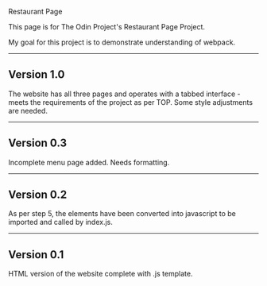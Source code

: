 Restaurant Page

This page is for The Odin Project's Restaurant Page Project.

My goal for this project is to demonstrate understanding of webpack.

-----------
Version 1.0
-----------

The website has all three pages and operates with a tabbed interface - meets the requirements of the project as per TOP. Some style adjustments are needed.

-----------
Version 0.3
-----------

Incomplete menu page added. Needs formatting.

-----------
Version 0.2
-----------

As per step 5, the elements have been converted into javascript to be imported and called by index.js.

-----------
Version 0.1
-----------

HTML version of the website complete with .js template.